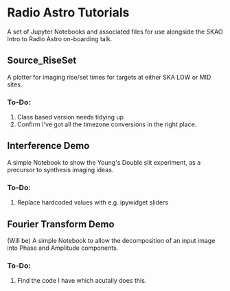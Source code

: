 # Radio Astro Tutorials

A set of Jupyter Notebooks and associated files for use alongside the SKAO Intro to Radio Astro on-boarding talk.

## Source_RiseSet
A plotter for imaging rise/set times for targets at either SKA LOW or MID sites. 
### To-Do:
1. Class based version needs tidying up
2. Confirm I've got all the timezone conversions in the right place.

## Interference Demo
A simple Notebook to show the Young's Double slit experiment, as a precursor to synthesis imaging ideas.
### To-Do:
1. Replace hardcoded values with e.g. ipywidget sliders

## Fourier Transform Demo
(Will be) A simple Notebook to allow the decomposition of an input image into Phase and Amplitude components.
### To-Do:
1. Find the code I have which acutally does this.